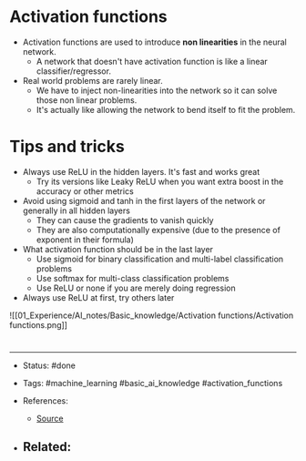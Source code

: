 # Activation functions
- Activation functions are used to introduce **non linearities** in the neural network. 
	- A network that doesn't have activation function is like a linear classifier/regressor.
- Real world problems are rarely linear. 
	- We have to inject non-linearities into the network so it can solve those non linear problems.
	- It's actually like allowing the network to bend itself to fit the problem.

# Tips and tricks

- Always use ReLU in the hidden layers. It's fast and works great
	- Try its versions like Leaky ReLU when you want extra boost in the accuracy or other metrics
- Avoid using sigmoid and tanh in the first layers of the network or generally in all hidden layers
	- They can cause the gradients to vanish quickly
	- They are also computationally expensive (due to the presence of exponent in their formula)
- What activation function should be in the last layer
	- Use sigmoid for binary classification and multi-label classification problems 
	- Use softmax for multi-class classification problems
	- Use ReLU or none if you are merely doing regression
- Always use ReLU at first, try others later

![[01_Experience/AI_notes/Basic_knowledge/Activation functions/Activation functions.png]]

# 

---
- Status: #done 

- Tags: #machine_learning #basic_ai_knowledge #activation_functions

- References:
	- [Source](https://twitter.com/Jeande_d/status/1460963761284517896)

- Related:
	- 
